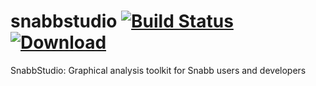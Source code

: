 # snabbstudio [![Build Status](https://travis-ci.org/ObjectProfile/snabbstudio.svg?branch=master)](https://travis-ci.org/ObjectProfile/snabbstudio) [![Download](https://api.bintray.com/packages/peteruhnak/SnabbStudio/SnabbStudio/images/download.svg) ](https://bintray.com/peteruhnak/SnabbStudio/SnabbStudio/_latestVersion#files)

SnabbStudio: Graphical analysis toolkit for Snabb users and developers
